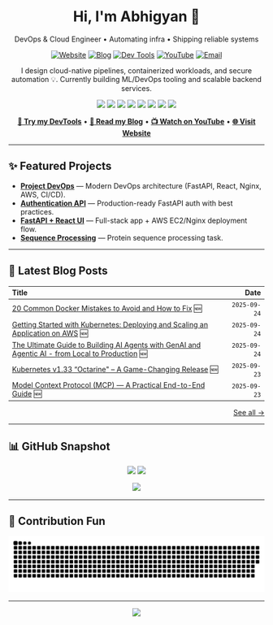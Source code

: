 <!--
  Abhigyan's modern GitHub Profile README
-->

<!-- HERO -->
<h1 align="center">Hi, I'm Abhigyan 👋</h1>
<p align="center">
  DevOps & Cloud Engineer • Automating infra • Shipping reliable systems
</p>

<p align="center">
  <a href="https://projectdevops.in"><img alt="Website" src="https://img.shields.io/badge/Website-projectdevops.in-0ea5e9?style=for-the-badge&logo=google-chrome&logoColor=white"></a>
  <a href="https://blogs.projectdevops.in"><img alt="Blog" src="https://img.shields.io/badge/Blog-blogs.projectdevops.in-16a34a?style=for-the-badge&logo=hashnode&logoColor=white"></a>
  <a href="https://tools.projectdevops.in"><img alt="Dev Tools" src="https://img.shields.io/badge/DevTools-tools.projectdevops.in-f59e0b?style=for-the-badge&logo=vercel&logoColor=white"></a>
  <a href="https://youtube.com/projectdevops709"><img alt="YouTube" src="https://img.shields.io/badge/YouTube-ProjectDevOps709-ff0000?style=for-the-badge&logo=youtube&logoColor=white"></a>
  <a href="mailto:connect@projectdevops.in"><img alt="Email" src="https://img.shields.io/badge/Email-connect%40projectdevops.in-f43f5e?style=for-the-badge&logo=gmail&logoColor=white"></a>
</p>

<!-- QUICK SUMMARY -->
<p align="center">
  I design cloud-native pipelines, containerized workloads, and secure automation 💡.
  Currently building ML/DevOps tooling and scalable backend services.
</p>

<!-- KEY STACK (compact badge grid) -->
<p align="center">
  <img src="https://img.shields.io/badge/AWS-232F3E?style=flat&logo=amazonaws&logoColor=white" />
  <img src="https://img.shields.io/badge/Docker-2496ED?style=flat&logo=docker&logoColor=white" />
  <img src="https://img.shields.io/badge/Kubernetes-326CE5?style=flat&logo=kubernetes&logoColor=white" />
  <img src="https://img.shields.io/badge/Terraform-7B42BC?style=flat&logo=terraform&logoColor=white" />
  <img src="https://img.shields.io/badge/FastAPI-009688?style=flat&logo=fastapi&logoColor=white" />
  <img src="https://img.shields.io/badge/MongoDB-47A248?style=flat&logo=mongodb&logoColor=white" />
  <img src="https://img.shields.io/badge/Jenkins-D24939?style=flat&logo=jenkins&logoColor=white" />
  <img src="https://img.shields.io/badge/Git-111827?style=flat&logo=git&logoColor=white" />
</p>

<!-- HIGHLIGHTS / CTA -->
<p align="center">
  <a href="https://tools.projectdevops.in"><b>🚀 Try my DevTools</b></a> •
  <a href="https://blogs.projectdevops.in"><b>📝 Read my Blog</b></a> •
  <a href="https://youtube.com/projectdevops709"><b>📺 Watch on YouTube</b></a> •
  <a href="https://projectdevops.in"><b>🌐 Visit Website</b></a>
</p>

---

## ✨ Featured Projects

- **[Project DevOps](https://github.com/abhigyan-709/project_devops)** — Modern DevOps architecture (FastAPI, React, Nginx, AWS, CI/CD).
- **[Authentication API](https://github.com/abhigyan-709/authentication_project)** — Production-ready FastAPI auth with best practices.
- **[FastAPI + React UI](https://github.com/abhigyan-709/fastapi_projects)** — Full-stack app + AWS EC2/Nginx deployment flow.
- **[Sequence Processing](https://github.com/abhigyan-709/sequence-processing)** — Protein sequence processing task.

---

## 📝 Latest Blog Posts

<!-- BLOG-POST-LIST:START -->
<table>
  <thead>
    <tr>
      <th align='left'>Title</th>
      <th align='right'>Date</th>
    </tr>
  </thead>
  <tbody>
<tr><td><a href="https://blogs.projectdevops.in/b/68d452298670f918d612d17d-20commondockermistakestoavoidandhowtofix">20 Common Docker Mistakes to Avoid and How to Fix</a> <span>🆕</span></td><td align="right"><code>2025-09-24</code></td></tr>
<tr><td><a href="https://blogs.projectdevops.in/b/68d3c839e32775919dc8bdbc-gettingstartedwithkubernetesdeployingandscalinganapplicationonaws">Getting Started with Kubernetes: Deploying and Scaling an Application on AWS</a> <span>🆕</span></td><td align="right"><code>2025-09-24</code></td></tr>
<tr><td><a href="https://blogs.projectdevops.in/b/68d3a1812d5c27f08f1cea72-theultimateguidetobuildingaiagentswithgenaiandagenticai-fromlocaltoproduction">The Ultimate Guide to Building AI Agents with GenAI and Agentic AI - from Local to Production</a> <span>🆕</span></td><td align="right"><code>2025-09-24</code></td></tr>
<tr><td><a href="https://blogs.projectdevops.in/b/68d2b9df2d5c27f08f1cea6f-kubernetesv133octarineagame-changingrelease">Kubernetes v1.33 “Octarine" – A Game-Changing Release</a> <span>🆕</span></td><td align="right"><code>2025-09-23</code></td></tr>
<tr><td><a href="https://blogs.projectdevops.in/b/68d2af8a2d5c27f08f1cea6c-modelcontextprotocolmcpapracticalend-to-endguide">Model Context Protocol (MCP) — A Practical End-to-End Guide</a> <span>🆕</span></td><td align="right"><code>2025-09-23</code></td></tr>
  </tbody>
</table>
<!-- BLOG-POST-LIST:END -->

<p align="right">
  <a href="https://blogs.projectdevops.in">See all →</a>
</p>

---

## 📊 GitHub Snapshot

<p align="center">
  <img src="https://github-readme-stats.vercel.app/api?username=abhigyan-709&show_icons=true&theme=merko" height="150" />
  <img src="https://github-readme-stats.vercel.app/api/top-langs/?username=abhigyan-709&layout=compact&theme=merko" height="150" />
</p>

<p align="center">
  <a href="https://github-profile-trophy.vercel.app/?username=abhigyan-709&theme=juicyfresh">
    <img src="https://github-profile-trophy.vercel.app/?username=abhigyan-709&theme=juicyfresh&margin-w=8&margin-h=8&row=1" />
  </a>
</p>

---

## 🧩 Contribution Fun

<picture>
  <img alt="GitHub Contribution Snake (Ocean Theme)" src="https://raw.githubusercontent.com/abhigyan-709/snake-github/main/output/github-contribution-snake-ocean.svg" />
</picture>

---

<p align="center">
  <img src="https://quotes-github-readme.vercel.app/api?type=horizontal&theme=radical" />
</p>
